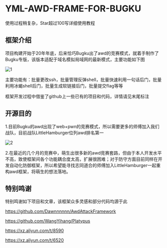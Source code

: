 # YML-AWD-FRAME-FOR-BUGKU
使用过程稍复杂，Star超过100写详细使用教程

## 框架介绍

项目构建开始于20年年底，后来恰巧Bugku出了awd的竞赛模式，就着手制作了Bugku专版，该版本适配于域名模拟局域网的最新模式，主要功能如下图

![1](images/1.png)

主要功能有：批量更改ssh，批量管理反弹shell，批量快速利用一句话后门，批量利用冰蝎shell后门，批量生成软链接后门，批量提交flag等等

框架开发过程中借鉴了github上一些已有的项目和代码，详情请见末尾标注

## 开源目的

1.目前Bugku的awd出现了web+pwn的竞赛模式，所以需要更多的师傅加入我们战队，目前战队LittleHamburger位列awd排名第一

![2](images/2.png)

2.在最近的几个月的竞赛中，萌生出很多新的awd竞赛套路，但由于本人开发水平不高，致使框架间各个功能耦合度太高，扩展很困难；对于防守方面目前同样在开发自动化防御框架，所以希望能寻找志同道合的师傅加入LittleHamburger一起重构awd框架，将萌生的想法落地。

## 特别鸣谢

特别鸣谢如下项目和文章，该框架众多灵感和部分代码均源于此

https://github.com/Dawnnnnnn/AwdAttackFramework

https://github.com/WangYihang/Platypus

https://xz.aliyun.com/t/8590

https://xz.aliyun.com/t/6520

